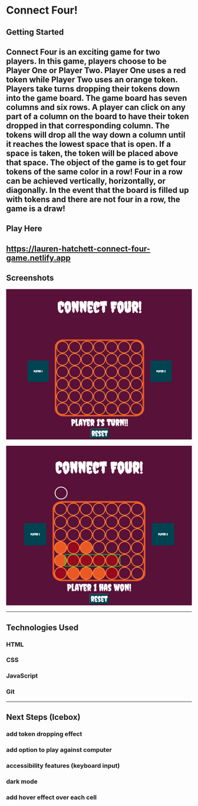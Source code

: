 # Connect Four!

## Getting Started

Connect Four is an exciting game for two players. In this game, players choose to be Player One or Player Two. Player One uses a red token while Player Two uses an orange token. Players take turns dropping their tokens down into the game board. The game board has seven columns and six rows. A player can click on any part of a column on the board to have their token dropped in that corresponding column. The tokens will drop all the way down a column until it reaches the lowest space that is open. If a space is taken, the token will be placed above that space. The object of the game is to get four tokens of the same color in a row! Four in a row can be achieved vertically, horizontally, or diagonally. In the event that the board is filled up with tokens and there are not four in a row, the game is a draw!
---
## Play Here
https://lauren-hatchett-connect-four-game.netlify.app
---
## Screenshots

![Screenshot 1](assets/Connect%20Four%20Screenshot.png)

![Screenshot 2](assets/Connect%20Four%20Screenshot%202.png)


---
## Technologies Used

### HTML
### CSS
### JavaScript
### Git
---
## Next Steps (Icebox)

### add token dropping effect
### add option to play against computer
### accessibility features (keyboard input)
### dark mode
### add hover effect over each cell


